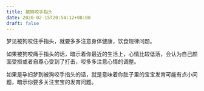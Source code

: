 ```yaml
---
title: 被狗咬手指头
date: 2020-02-15T20:54:12+08:00
draft: false
---
```


梦见被狗咬住手指头，就要多多注意身体健康，饮食规律问题。

如果被狗咬痛手指头的话，暗示着你最近的生活上，心情比较低落，会认为自己颜面受损或者自尊心受到了打击，咬多多注意心情的调整。

如果是孕妇梦到被狗咬手指头的话，就是意味着你肚子里的宝宝发育可能有点小问题，暗示你要多关注宝宝的发育问题。

